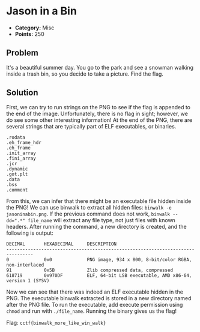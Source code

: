 # Jason in a Bin
* **Category:** Misc
* **Points:** 250
## Problem
It's a beautiful summer day. You go to the park and see a snowman walking inside a trash bin, so you decide to take a picture. Find the flag.
## Solution
First, we can try to run strings on the PNG to see if the flag is appended to the end of the image. Unfortunately, there is no flag in sight; however, we do see some other interesting information! At the end of the PNG, there are several strings that are typically part of ELF executables, or binaries.

```
.rodata
.eh_frame_hdr
.eh_frame
.init_array
.fini_array
.jcr
.dynamic
.got.plt
.data
.bss
.comment
```
From this, we can infer that there might be an executable file hidden inside the PNG! We can use binwalk to extract all hidden files: `binwalk -e jasoninabin.png`. If the previous command does not work, `binwalk --dd=".*" file_name` will extract any file type, not just files with known headers. After running the command, a new directory is created, and the following is output:
```
DECIMAL       HEXADECIMAL     DESCRIPTION
--------------------------------------------------------------------------------
0             0x0             PNG image, 934 x 800, 8-bit/color RGBA, non-interlaced
91            0x5B            Zlib compressed data, compressed
618719        0x970DF         ELF, 64-bit LSB executable, AMD x86-64, version 1 (SYSV)
```
Now we can see that there was indeed an ELF executable hidden in the PNG. The executable binwalk extracted is stored in a new directory named after the PNG file. To run the executable, add execute permission using `chmod` and run with `./file_name`. Running the binary gives us the flag!

Flag: `cctf{binwalk_more_like_win_walk}`
